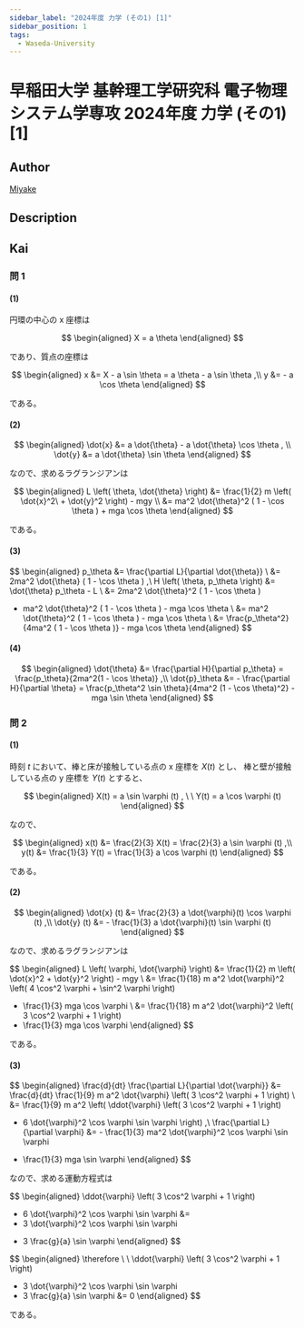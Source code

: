 ```yaml
---
sidebar_label: "2024年度 力学 (その1) [1]"
sidebar_position: 1
tags:
  - Waseda-University
---
```

# 早稲田大学 基幹理工学研究科 電子物理システム学専攻 2024年度 力学 (その1) \[1\]

## **Author**
[Miyake](https://miyake.github.io/exams/index.html)

## **Description**

## **Kai**
### 問 1
#### (1)
円環の中心の x 座標は

$$
  \begin{aligned}
  X = a \theta
  \end{aligned}
$$

であり、質点の座標は

$$
  \begin{aligned}
  x
  &= X - a \sin \theta
  = a \theta - a \sin \theta
  ,\\
  y
  &= - a \cos \theta
  \end{aligned}
$$

である。

#### (2)

$$
  \begin{aligned}
  \dot{x} &= a \dot{\theta} - a \dot{\theta} \cos \theta
  , \\
  \dot{y} &= a \dot{\theta} \sin \theta
  \end{aligned}
$$

なので、求めるラグランジアンは

$$
  \begin{aligned}
  L \left( \theta, \dot{\theta} \right)
  &= \frac{1}{2} m \left( \dot{x}^2\ + \dot{y}^2 \right) - mgy
  \\
  &= ma^2 \dot{\theta}^2 ( 1 - \cos \theta ) + mga \cos \theta
  \end{aligned}
$$

である。

#### (3)

$$
  \begin{aligned}
  p_\theta
  &= \frac{\partial L}{\partial \dot{\theta}}
  \\
  &= 2ma^2 \dot{\theta} ( 1 - \cos \theta )
  ,\\
  H \left( \theta, p_\theta \right)
  &= \dot{\theta} p_\theta - L
  \\
  &= 2ma^2 \dot{\theta}^2 ( 1 - \cos \theta )
  - ma^2 \dot{\theta}^2 ( 1 - \cos \theta ) - mga \cos \theta
  \\
  &= ma^2 \dot{\theta}^2 ( 1 - \cos \theta ) - mga \cos \theta
  \\
  &= \frac{p_\theta^2}{4ma^2 ( 1 - \cos \theta )} - mga \cos \theta
  \end{aligned}
$$

#### (4)

$$
  \begin{aligned}
  \dot{\theta}
  &= \frac{\partial H}{\partial p_\theta}
  = \frac{p_\theta}{2ma^2(1 - \cos \theta)}
  ,\\
  \dot{p}_\theta
  &= - \frac{\partial H}{\partial \theta}
  = \frac{p_\theta^2 \sin \theta}{4ma^2 (1 - \cos \theta)^2} - mga \sin \theta
  \end{aligned}
$$

### 問 2
#### (1)
時刻 $t$ において、棒と床が接触している点の x 座標を $X(t)$ とし、
棒と壁が接触している点の y 座標を $Y(t)$ とすると、

$$
  \begin{aligned}
  X(t) = a \sin \varphi (t)
  , \ \ 
  Y(t) = a \cos \varphi (t)
  \end{aligned}
$$

なので、

$$
  \begin{aligned}
  x(t) &= \frac{2}{3} X(t) = \frac{2}{3} a \sin \varphi (t)
  ,\\
  y(t) &= \frac{1}{3} Y(t) = \frac{1}{3} a \cos \varphi (t)
  \end{aligned}
$$

である。

#### (2)

$$
  \begin{aligned}
  \dot{x} (t) &= \frac{2}{3} a \dot{\varphi}(t) \cos \varphi (t)
  ,\\
  \dot{y} (t) &= - \frac{1}{3} a \dot{\varphi}(t) \sin \varphi (t)
  \end{aligned}
$$

なので、求めるラグランジアンは

$$
  \begin{aligned}
  L \left( \varphi, \dot{\varphi} \right)
  &= \frac{1}{2} m \left( \dot{x}^2 + \dot{y}^2 \right) - mgy
  \\
  &= \frac{1}{18} m a^2 \dot{\varphi}^2
  \left( 4 \cos^2 \varphi + \sin^2 \varphi \right)
  - \frac{1}{3} mga \cos \varphi
  \\
  &= \frac{1}{18} m a^2 \dot{\varphi}^2 \left( 3 \cos^2 \varphi + 1 \right)
  - \frac{1}{3} mga \cos \varphi
  \end{aligned}
$$

である。

#### (3)

$$
  \begin{aligned}
  \frac{d}{dt} \frac{\partial L}{\partial \dot{\varphi}}
  &= \frac{d}{dt} \frac{1}{9} m a^2 \dot{\varphi}
  \left( 3 \cos^2 \varphi + 1 \right)
  \\
  &= \frac{1}{9} m a^2 \left(
  \ddot{\varphi} \left( 3 \cos^2 \varphi + 1 \right)
  - 6 \dot{\varphi}^2 \cos \varphi \sin \varphi
  \right)
  ,\\
  \frac{\partial L}{\partial \varphi}
  &= - \frac{1}{3} ma^2 \dot{\varphi}^2 \cos \varphi \sin \varphi
  + \frac{1}{3} mga \sin \varphi
  \end{aligned}
$$

なので、求める運動方程式は

$$
  \begin{aligned}
  \ddot{\varphi} \left( 3 \cos^2 \varphi + 1 \right)
  - 6 \dot{\varphi}^2 \cos \varphi \sin \varphi
  &=
  - 3 \dot{\varphi}^2 \cos \varphi \sin \varphi
  + 3 \frac{g}{a} \sin \varphi
  \end{aligned}
$$

$$
  \begin{aligned}
  \therefore \ \ 
  \ddot{\varphi} \left( 3 \cos^2 \varphi + 1 \right)
  - 3 \dot{\varphi}^2 \cos \varphi \sin \varphi
  - 3 \frac{g}{a} \sin \varphi
  &= 0
  \end{aligned}
$$

である。